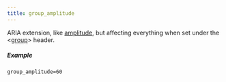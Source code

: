 ```yaml
---
title: group_amplitude
---
```

ARIA extension, like [amplitude](amplitude), but affecting everything when set
under the <[group](/headers/group)> header.

##### Example

```
group_amplitude=60
```
